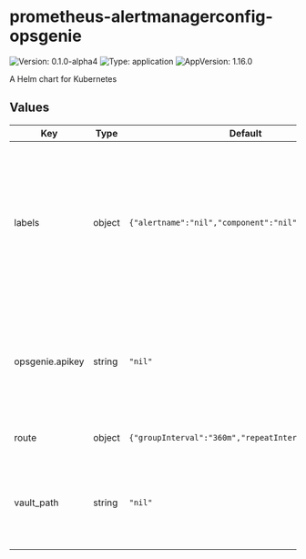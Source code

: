 # prometheus-alertmanagerconfig-opsgenie

![Version: 0.1.0-alpha4](https://img.shields.io/badge/Version-0.1.0--alpha4-informational?style=flat-square) ![Type: application](https://img.shields.io/badge/Type-application-informational?style=flat-square) ![AppVersion: 1.16.0](https://img.shields.io/badge/AppVersion-1.16.0-informational?style=flat-square)

A Helm chart for Kubernetes

## Values

| Key | Type | Default | Description |
|-----|------|---------|-------------|
| labels | object | `{"alertname":"nil","component":"nil","team":"nil"}` | These labels are additional filters you can use to keep these notifications for one particular team, component, or alert. Note: you must set the same filters (with the exception of alertname) on the alert definition itself. The alert definition is also refered to as the prometheusrule. |
| opsgenie.apikey | string | `"nil"` | Leave this value as `nil` if you provided a `vault_path`. Otherwise, this value must be set. You CANNOT have a `vault_path` and `opsgenie.apikey` defined at the same time. |
| route | object | `{"groupInterval":"360m","repeatInterval":"360m"}` | Amount of time to fire an alert again after the first one is sent. |
| vault_path | string | `"nil"` | Path for to the `opsgenie_apikey` in vault. They key must be named `opsgenie_key`. The path can be anything ex. `secret/kv-v2-glueops/notifications` |
